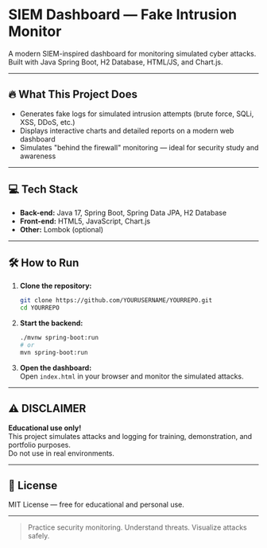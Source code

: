 # SIEM Dashboard — Fake Intrusion Monitor

A modern SIEM-inspired dashboard for monitoring simulated cyber attacks.  
Built with Java Spring Boot, H2 Database, HTML/JS, and Chart.js.

---

## 🔥 What This Project Does

- Generates fake logs for simulated intrusion attempts (brute force, SQLi, XSS, DDoS, etc.)
- Displays interactive charts and detailed reports on a modern web dashboard
- Simulates "behind the firewall" monitoring — ideal for security study and awareness

---

## 💻 Tech Stack

- **Back-end:** Java 17, Spring Boot, Spring Data JPA, H2 Database
- **Front-end:** HTML5, JavaScript, Chart.js
- **Other:** Lombok (optional)

---

## 🛠️ How to Run

1. **Clone the repository:**
    ```bash
    git clone https://github.com/YOURUSERNAME/YOURREPO.git
    cd YOURREPO
    ```

2. **Start the backend:**
    ```bash
    ./mvnw spring-boot:run
    # or
    mvn spring-boot:run
    ```

3. **Open the dashboard:**  
   Open `index.html` in your browser and monitor the simulated attacks.

---

## ⚠️ DISCLAIMER

**Educational use only!**  
This project simulates attacks and logging for training, demonstration, and portfolio purposes.  
Do not use in real environments.

---

## 📄 License

MIT License — free for educational and personal use.

---

> Practice security monitoring. Understand threats. Visualize attacks safely.

